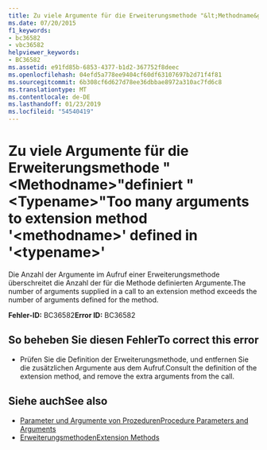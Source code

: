 ```yaml
---
title: Zu viele Argumente für die Erweiterungsmethode "&lt;Methodname&gt;"definiert "&lt;Typename&gt;"
ms.date: 07/20/2015
f1_keywords:
- bc36582
- vbc36582
helpviewer_keywords:
- BC36582
ms.assetid: e91fd85b-6853-4377-b1d2-367752f8deec
ms.openlocfilehash: 04efd5a778ee9404cf60df63107697b2d71f4f81
ms.sourcegitcommit: 6b308cf6d627d78ee36dbbae8972a310ac7fd6c8
ms.translationtype: MT
ms.contentlocale: de-DE
ms.lasthandoff: 01/23/2019
ms.locfileid: "54540419"
---
```

# <a name="too-many-arguments-to-extension-method-ltmethodnamegt-defined-in-lttypenamegt"></a><span data-ttu-id="06f3c-102">Zu viele Argumente für die Erweiterungsmethode "&lt;Methodname&gt;"definiert "&lt;Typename&gt;"</span><span class="sxs-lookup"><span data-stu-id="06f3c-102">Too many arguments to extension method '&lt;methodname&gt;' defined in '&lt;typename&gt;'</span></span>
<span data-ttu-id="06f3c-103">Die Anzahl der Argumente im Aufruf einer Erweiterungsmethode überschreitet die Anzahl der für die Methode definierten Argumente.</span><span class="sxs-lookup"><span data-stu-id="06f3c-103">The number of arguments supplied in a call to an extension method exceeds the number of arguments defined for the method.</span></span>  
  
 <span data-ttu-id="06f3c-104">**Fehler-ID:** BC36582</span><span class="sxs-lookup"><span data-stu-id="06f3c-104">**Error ID:** BC36582</span></span>  
  
## <a name="to-correct-this-error"></a><span data-ttu-id="06f3c-105">So beheben Sie diesen Fehler</span><span class="sxs-lookup"><span data-stu-id="06f3c-105">To correct this error</span></span>  
  
-   <span data-ttu-id="06f3c-106">Prüfen Sie die Definition der Erweiterungsmethode, und entfernen Sie die zusätzlichen Argumente aus dem Aufruf.</span><span class="sxs-lookup"><span data-stu-id="06f3c-106">Consult the definition of the extension method, and remove the extra arguments from the call.</span></span>  
  
## <a name="see-also"></a><span data-ttu-id="06f3c-107">Siehe auch</span><span class="sxs-lookup"><span data-stu-id="06f3c-107">See also</span></span>
- [<span data-ttu-id="06f3c-108">Parameter und Argumente von Prozeduren</span><span class="sxs-lookup"><span data-stu-id="06f3c-108">Procedure Parameters and Arguments</span></span>](../../visual-basic/programming-guide/language-features/procedures/procedure-parameters-and-arguments.md)
- [<span data-ttu-id="06f3c-109">Erweiterungsmethoden</span><span class="sxs-lookup"><span data-stu-id="06f3c-109">Extension Methods</span></span>](../../visual-basic/programming-guide/language-features/procedures/extension-methods.md)

